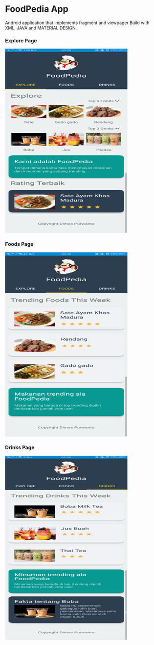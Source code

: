 # FoodPedia App

Android application that implements fragment and viewpager
Build with XML, JAVA and MATERIAL DESIGN.

### Explore Page

<img src="https://github.com/dimasmaspur/FoodPedia-App/blob/master/Screenshot_2020-03-19-00-05-34-33.png" width="400" height="600">

### Foods Page

<img src="https://github.com/dimasmaspur/FoodPedia-App/blob/master/Screenshot_2020-03-19-00-05-41-06.png" width="400" height="600">

### Drinks Page

<img src="https://github.com/dimasmaspur/FoodPedia-App/blob/master/Screenshot_2020-03-19-00-05-49-12.png" width="400" height="600">
